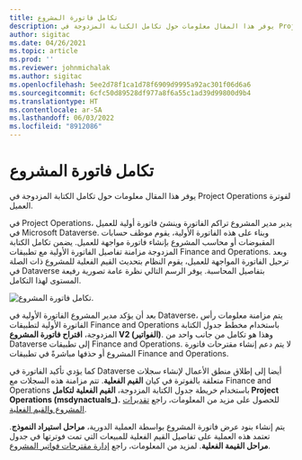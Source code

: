 ```yaml
---
title: تكامل فاتورة المشروع
description: يوفر هذا المقال معلومات حول تكامل الكتابة المزدوجة في Project Operations لفوترة العميل.
author: sigitac
ms.date: 04/26/2021
ms.topic: article
ms.prod: ''
ms.reviewer: johnmichalak
ms.author: sigitac
ms.openlocfilehash: 5ee2d78f1ca1d78f6909d9995a92ac301f06d6a6
ms.sourcegitcommit: 6cfc50d89528df977a8f6a55c1ad39d99800d9b4
ms.translationtype: HT
ms.contentlocale: ar-SA
ms.lasthandoff: 06/03/2022
ms.locfileid: "8912086"
---
```

# <a name="project-invoice-integration"></a>تكامل فاتورة المشروع

يوفر هذا المقال معلومات حول تكامل الكتابة المزدوجة في Project Operations لفوترة العميل.

في Project Operations، يدير مدير المشروع تراكم الفاتورة وينشئ فاتورة أولية للعميل في Microsoft Dataverse. وبناء على هذه الفاتورة الأولية، يقوم موظف حسابات المقبوضات أو محاسب المشروع بإنشاء فاتورة مواجهة للعميل. يضمن تكامل الكتابة المزدوجة مزامنة تفاصيل الفاتورة الأولية مع تطبيقات Finance and Operations. وبعد ترحيل الفاتورة المواجهة للعميل، يقوم النظام بتحديث القيم الفعلية للمشروع ذات الصلة في Dataverse بتفاصيل المحاسبة. يوفر الرسم التالي نظرة عامة تصورية رفيعة المستوى لهذا التكامل.

   ![تكامل فاتورة المشروع.](./media/DW5Invoicing.png)

بعد أن يؤكد مدير المشروع الفاتورة الأولية في Dataverse، يتم مزامنة معلومات رأس الفاتورة الأولية لتطبيقات Finance and Operations باستخدام مخطط جدول الكتابة المزدوجة، **اقتراح فاتورة المشروع V2 (الفواتير)**. وهذا هو تكامل من جانب واحد من Dataverse إلى تطبيقات Finance and Operations. لا يتم دعم إنشاء مقترحات فاتورة المشروع أو حذفها مباشرةً في تطبيقات Finance and Operations.

كما يؤدي تأكيد الفاتورة في Dataverse أيضا إلى إطلاق منطق الأعمال لإنشاء سجلات متعلقة بالفوترة في كيان **القيم الفعلية**. تتم مزامنة هذه السجلات مع Finance and Operations باستخدام خريطة جدول الكتابة المزدوجة، **القيم الفعلية لتكامل Project Operations ‏(msdynactuals\_).** للحصول على مزيد من المعلومات، راجع [تقديرات المشروع والقيم الفعلية](resource-dual-write-estimates-actuals.md). 

يتم إنشاء بنود عرض فاتورة المشروع بواسطة العملية الدورية، **مراحل استيراد النموذج**. تعتمد هذه العملية على تفاصيل القيم الفعلية للمبيعات التي تمت فوترتها في جدول **مراحل القيمة الفعلية**. لمزيد من المعلومات، راجع [إدارة مقترحات فواتير المشروع](../invoicing/format-update-project-invoice-proposals.md#create-project-invoice-proposals). 
